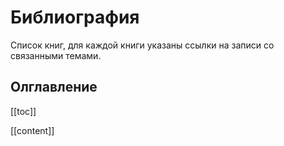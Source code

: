 # Библиография

Список книг, для каждой книги указаны ссылки на записи со связанными темами.

## Олглавление

[[toc]]

[[content]]

